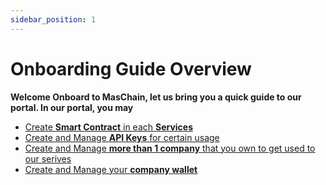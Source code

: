```yaml
---
sidebar_position: 1
---
```


# Onboarding Guide Overview
**Welcome Onboard to MasChain, let us bring you a quick guide to our portal. In our portal, you may**
- [Create **Smart Contract** in each **Services**](/docs/portal/create-smart-contract.md)
- [Create and Manage **API Keys** for certain usage](/docs/portal/create-api-keys.md)
- [Create and Manage **more than 1 company** that you own to get used to our serives](/docs/portal/company-management.md)
- [Create and Manage your **company wallet**](/docs/portal/wallet-management.md)